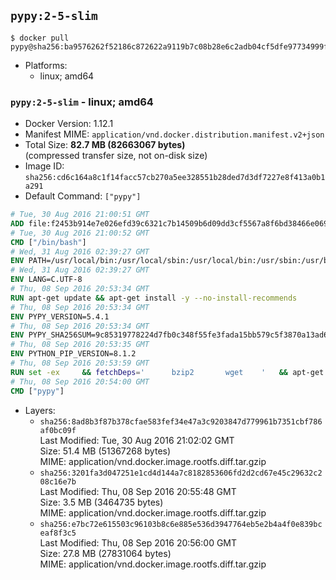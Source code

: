 ## `pypy:2-5-slim`

```console
$ docker pull pypy@sha256:ba9576262f52186c872622a9119b7c08b28e6c2adb04cf5dfe97734999f2498d
```

-	Platforms:
	-	linux; amd64

### `pypy:2-5-slim` - linux; amd64

-	Docker Version: 1.12.1
-	Manifest MIME: `application/vnd.docker.distribution.manifest.v2+json`
-	Total Size: **82.7 MB (82663067 bytes)**  
	(compressed transfer size, not on-disk size)
-	Image ID: `sha256:cd6c164a8c1f14facc57cb270a5ee328551b28ded7d3df7227e8f413a0b1a291`
-	Default Command: `["pypy"]`

```dockerfile
# Tue, 30 Aug 2016 21:00:51 GMT
ADD file:f2453b914e7e026efd39c6321c7b14509b6d09dd3cf5567a8f6bd38466e06954 in / 
# Tue, 30 Aug 2016 21:00:52 GMT
CMD ["/bin/bash"]
# Wed, 31 Aug 2016 02:39:27 GMT
ENV PATH=/usr/local/bin:/usr/local/sbin:/usr/local/bin:/usr/sbin:/usr/bin:/sbin:/bin
# Wed, 31 Aug 2016 02:39:27 GMT
ENV LANG=C.UTF-8
# Thu, 08 Sep 2016 20:53:34 GMT
RUN apt-get update && apt-get install -y --no-install-recommends 		ca-certificates 		libexpat1 		libffi6 		libsqlite3-0 	&& rm -rf /var/lib/apt/lists/*
# Thu, 08 Sep 2016 20:53:34 GMT
ENV PYPY_VERSION=5.4.1
# Thu, 08 Sep 2016 20:53:34 GMT
ENV PYPY_SHA256SUM=9c85319778224d7fb0c348f55fe3fada15bb579c5f3870a13ad63b42a737dd72
# Thu, 08 Sep 2016 20:53:35 GMT
ENV PYTHON_PIP_VERSION=8.1.2
# Thu, 08 Sep 2016 20:53:59 GMT
RUN set -ex 	&& fetchDeps=' 		bzip2 		wget 	' 	&& apt-get update && apt-get install -y $fetchDeps --no-install-recommends && rm -rf /var/lib/apt/lists/* 		&& wget -O pypy.tar.bz2 "https://bitbucket.org/pypy/pypy/downloads/pypy2-v${PYPY_VERSION}-linux64.tar.bz2" 	&& echo "$PYPY_SHA256SUM  pypy.tar.bz2" | sha256sum -c 	&& tar -xjC /usr/local --strip-components=1 -f pypy.tar.bz2 	&& rm pypy.tar.bz2 			&& wget -O /tmp/get-pip.py 'https://bootstrap.pypa.io/get-pip.py' 		&& pypy /tmp/get-pip.py "pip==$PYTHON_PIP_VERSION" 		&& rm /tmp/get-pip.py 	&& pip install --no-cache-dir --upgrade --force-reinstall "pip==$PYTHON_PIP_VERSION" 	&& [ "$(pip list |tac|tac| awk -F '[ ()]+' '$1 == "pip" { print $2; exit }')" = "$PYTHON_PIP_VERSION" ] 		&& apt-get purge -y --auto-remove $fetchDeps 	&& rm -rf ~/.cache
# Thu, 08 Sep 2016 20:54:00 GMT
CMD ["pypy"]
```

-	Layers:
	-	`sha256:8ad8b3f87b378cfae583fef34e47a3c9203847d779961b7351cbf786af0bc09f`  
		Last Modified: Tue, 30 Aug 2016 21:02:02 GMT  
		Size: 51.4 MB (51367268 bytes)  
		MIME: application/vnd.docker.image.rootfs.diff.tar.gzip
	-	`sha256:3201fa3d047251e1cd4d144a7c8182853606fd2d2cd67e45c29632c208c16e7b`  
		Last Modified: Thu, 08 Sep 2016 20:55:48 GMT  
		Size: 3.5 MB (3464735 bytes)  
		MIME: application/vnd.docker.image.rootfs.diff.tar.gzip
	-	`sha256:e7bc72e615503c96103b8c6e885e536d3947764eb5e2b4a4f0e839bceaf8f3c5`  
		Last Modified: Thu, 08 Sep 2016 20:56:00 GMT  
		Size: 27.8 MB (27831064 bytes)  
		MIME: application/vnd.docker.image.rootfs.diff.tar.gzip

